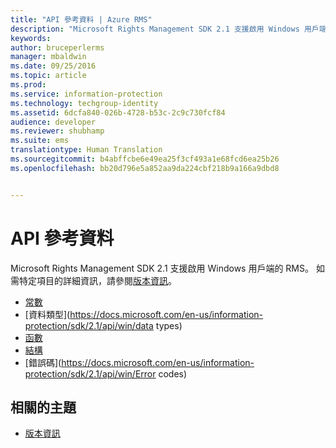 ```yaml
---
title: "API 參考資料 | Azure RMS"
description: "Microsoft Rights Management SDK 2.1 支援啟用 Windows 用戶端的 RMS。"
keywords: 
author: bruceperlerms
manager: mbaldwin
ms.date: 09/25/2016
ms.topic: article
ms.prod: 
ms.service: information-protection
ms.technology: techgroup-identity
ms.assetid: 6dcfa840-026b-4728-b53c-2c9c730fcf84
audience: developer
ms.reviewer: shubhamp
ms.suite: ems
translationtype: Human Translation
ms.sourcegitcommit: b4abffcbe6e49ea25f3cf493a1e68fcd6ea25b26
ms.openlocfilehash: bb20d796e5a852aa9da224cbf218b9a166a9dbd8


---
```


# API 參考資料

Microsoft Rights Management SDK 2.1 支援啟用 Windows 用戶端的 RMS。 如需特定項目的詳細資訊，請參閱[版本資訊](release-notes-rtm.md)。
- [常數](https://docs.microsoft.com/en-us/information-protection/sdk/2.1/api/win/constants)
- [資料類型](https://docs.microsoft.com/en-us/information-protection/sdk/2.1/api/win/data types)
- [函數](https://docs.microsoft.com/en-us/information-protection/sdk/2.1/api/win/functions)
- [結構](https://docs.microsoft.com/en-us/information-protection/sdk/2.1/api/win/structures)
- [錯誤碼](https://docs.microsoft.com/en-us/information-protection/sdk/2.1/api/win/Error codes)



## 相關的主題

* [版本資訊](release-notes-rtm.md)
 

 



<!--HONumber=Oct16_HO1-->


